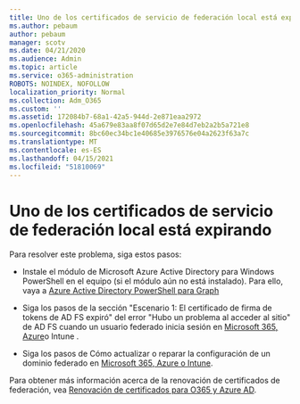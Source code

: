 ```yaml
---
title: Uno de los certificados de servicio de federación local está expirando
ms.author: pebaum
author: pebaum
manager: scotv
ms.date: 04/21/2020
ms.audience: Admin
ms.topic: article
ms.service: o365-administration
ROBOTS: NOINDEX, NOFOLLOW
localization_priority: Normal
ms.collection: Adm_O365
ms.custom: ''
ms.assetid: 172084b7-68a1-42a5-944d-2e871eaa2972
ms.openlocfilehash: 45a679e83aa8f07d65d2e7e84d7eb2a2b5a721e8
ms.sourcegitcommit: 8bc60ec34bc1e40685e3976576e04a2623f63a7c
ms.translationtype: MT
ms.contentlocale: es-ES
ms.lasthandoff: 04/15/2021
ms.locfileid: "51810069"
---
```

# <a name="one-of-your-on-premises-federation-service-certificates-is-expiring"></a>Uno de los certificados de servicio de federación local está expirando

Para resolver este problema, siga estos pasos:
  
- Instale el módulo de Microsoft Azure Active Directory para Windows PowerShell en el equipo (si el módulo aún no está instalado). Para ello, vaya a [Azure Active Directory PowerShell para Graph ](https://docs.microsoft.com/powershell/azure/active-directory/install-adv2?view=azureadps-2.0)
    
- Siga los pasos de la sección "Escenario 1: El certificado de firma de tokens de AD FS expiró" del error "Hubo un problema al acceder al sitio" de AD FS cuando un usuario federado inicia sesión en [Microsoft 365, Azure](https://support.microsoft.com/help/2713898/there-was-a-problem-accessing-the-site-error-from-ad-fs-when-a-federat)o Intune .
    
- Siga los pasos de Cómo actualizar o reparar la configuración de un dominio federado en [Microsoft 365, Azure o Intune](https://support.microsoft.com/help/2647048/how-to-update-or-repair-the-settings-of-a-federated-domain-in-office-3).
    
Para obtener más información acerca de la renovación de certificados de federación, vea [Renovación de certificados para O365 y Azure AD](https://docs.microsoft.com/azure/active-directory/connect/active-directory-aadconnect-o365-certs).
  

